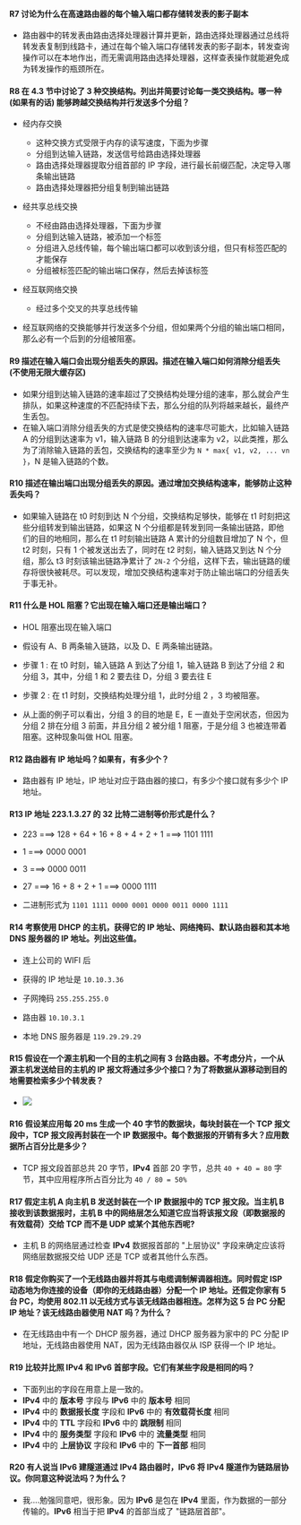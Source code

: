 #### R7 讨论为什么在高速路由器的每个输入端口都存储转发表的影子副本

  * 路由器中的转发表由路由选择处理器计算并更新，路由选择处理器通过总线将转发表复制到线路卡，通过在每个输入端口存储转发表的影子副本，转发查询操作可以在本地作出，而无需调用路由选择处理器，这样查表操作就能避免成为转发操作的瓶颈所在。

#### R8 在 4.3 节中讨论了 3 种交换结构。列出并简要讨论每一类交换结构。哪一种 (如果有的话) 能够跨越交换结构并行发送多个分组？

  * 经内存交换
  	 * 这种交换方式受限于内存的读写速度，下面为步骤
  	 * 分组到达输入链路，发送信号给路由选择处理器
  	 * 路由选择处理器提取分组首部的 IP 字段，进行最长前缀匹配，决定导入哪条输出链路
  	 * 路由选择处理器把分组复制到输出链路

  * 经共享总线交换
  	* 不经由路由选择处理器，下面为步骤
  	* 分组到达输入链路，被添加一个标签
  	* 分组进入总线传输，每个输出端口都可以收到该分组，但只有标签匹配的才能保存
  	* 分组被标签匹配的输出端口保存，然后去掉该标签

  * 经互联网络交换
  	* 经过多个交叉的共享总线传输
  	
  * 经互联网络的交换能够并行发送多个分组，但如果两个分组的输出端口相同，那么必有一个后到的分组被阻塞。
  
 #### R9 描述在输入端口会出现分组丢失的原因。描述在输入端口如何消除分组丢失 (不使用无限大缓存区)
 
   * 如果分组到达输入链路的速率超过了交换结构处理分组的速率，那么就会产生排队，如果这种速度的不匹配持续下去，那么分组的队列将越来越长，最终产生丢包。
   * 在输入端口消除分组丢失的方式是使交换结构的速率尽可能大，比如输入链路 A 的分组到达速率为 v1，输入链路 B 的分组到达速率为 v2，以此类推，那么为了消除输入链路的丢包，交换结构的速率至少为 `N * max{ v1, v2, ... vn }`，N 是输入链路的个数。

#### R10 描述在输出端口出现分组丢失的原因。通过增加交换结构速率，能够防止这种丢失吗？

  * 如果输入链路在 t0 时刻到达 N 个分组，交换结构足够快，能够在 t1 时刻把这些分组转发到输出链路，如果这 N 个分组都是转发到同一条输出链路，即他们的目的地相同，那么在 t1 时刻输出链路 A 累计的分组数目增加了 N 个，但 t2 时刻，只有 1 个被发送出去了，同时在 t2 时刻，输入链路又到达 N 个分组，那么 t3 时刻该输出链路净累计了 `2N-2` 个分组，这样下去，输出链路的缓存将很快被耗尽。可以发现，增加交换结构速率对于防止输出端口的分组丢失于事无补。
  
#### R11 什么是 HOL 阻塞？它出现在输入端口还是输出端口？

  * HOL 阻塞出现在输入端口
  
  * 假设有 A、B 两条输入链路，以及 D、E 两条输出链路。
  * 步骤 1 : 在 t0 时刻，输入链路 A 到达了分组 1，输入链路 B 到达了分组 2 和分组 3，其中，分组 1 和 2 要去往 D，分组 3 要去往 E 
  * 步骤 2 : 在 t1 时刻，交换结构处理分组 1，此时分组 2 ，3 均被阻塞。
  * 从上面的例子可以看出，分组 3 的目的地是 E，E 一直处于空闲状态，但因为分组 2 排在分组 3 前面，并且分组 2 被分组 1 阻塞，于是分组 3 也被连带着阻塞。这种现象叫做 HOL 阻塞。
  
#### R12 路由器有 IP 地址吗？如果有，有多少个？

  * 路由器有 IP 地址，IP 地址对应于路由器的接口，有多少个接口就有多少个 IP 地址。

#### R13 IP 地址 223.1.3.27 的 32 比特二进制等价形式是什么？

  * 223 ===> 128 + 64 + 16 + 8 + 4 + 2 + 1 ===> 1101 1111

  * 1 ===> 0000 0001

  * 3 ===> 0000 0011 

  * 27 ===> 16 + 8 + 2 + 1 ===> 0000 1111

  * 二进制形式为 `1101 1111 0000 0001 0000 0011 0000 1111`

#### R14 考察使用 DHCP 的主机，获得它的 IP 地址、网络掩码、默认路由器和其本地 DNS 服务器的 IP 地址。列出这些值。

  * 连上公司的 WIFI 后

  * 获得的 IP 地址是 `10.10.3.36`
  * 子网掩码 `255.255.255.0`
  * 路由器 `10.10.3.1`
  * 本地 DNS 服务器是 `119.29.29.29`
  
#### R15 假设在一个源主机和一个目的主机之间有 3 台路由器。不考虑分片，一个从源主机发送给目的主机的 IP 报文将通过多少个接口？为了将数据从源移动到目的地需要检索多少个转发表？

  * ![](https://github.com/YangXiaoHei/Networking/blob/master/04%20网络层/images/r15.png)
  
 
#### R16 假设某应用每 20 ms 生成一个 40 字节的数据块，每块封装在一个 TCP 报文段中，TCP 报文段再封装在一个 IP 数据报中。每个数据报的开销有多大？应用数据所占百分比是多少？

   * TCP 报文段首部总共 20 字节，**IPv4** 首部 20 字节，总共 `40 + 40 = 80` 字节，其中应用程序所占百分比为 `40 / 80 = 50%`

#### R17 假定主机 A 向主机 B 发送封装在一个 IP 数据报中的 TCP 报文段。当主机 B 接收到该数据报时，主机 B 中的网络层怎么知道它应当将该报文段（即数据报的有效载荷）交给 TCP 而不是 UDP 或某个其他东西呢?

* 主机 B 的网络层通过检查 **IPv4** 数据报首部的 "上层协议" 字段来确定应该将网络层数据报交给 UDP 还是 TCP 或者其他什么东西。

#### R18 假定你购买了一个无线路由器并将其与电缆调制解调器相连。同时假定 ISP 动态地为你连接的设备（即你的无线路由器）分配一个 IP 地址。还假定你家有 5 台 PC，均使用 802.11 以无线方式与该无线路由器相连。怎样为这 5 台 PC 分配 IP 地址？该无线路由器使用 NAT 吗？为什么？

  * 在无线路由中有一个 DHCP 服务器，通过 DHCP 服务器为家中的 PC 分配 IP 地址，无线路由器使用 NAT，因为无线路由器仅从 ISP 获得一个 IP 地址。
  
#### R19 比较并比照 **IPv4** 和 **IPv6** 首部字段。它们有某些字段是相同的吗？
  * 下面列出的字段在用意上是一致的。
  * **IPv4** 中的 **版本号** 字段与 **IPv6** 中的 **版本号**  相同
  * **IPv4** 中的 **数据报长度** 字段和 **IPv6** 中的 **有效载荷长度** 相同
  * **IPv4** 中的 **TTL** 字段和 **IPv6** 中的 **跳限制** 相同
  * **IPv4** 中的 **服务类型** 字段和 **IPv6** 中的 **流量类型** 相同
  * **IPv4** 中的 **上层协议** 字段和 **IPv6** 中的 **下一首部** 相同
  
#### R20 有人说当 **IPv6** 建隧道通过 **IPv4** 路由器时，**IPv6** 将 **IPv4** 隧道作为链路层协议。你同意这种说法吗？为什么？

 *  我....勉强同意吧，很形象。因为 **IPv6** 是包在 **IPv4** 里面，作为数据的一部分传输的。**IPv6** 相当于把 **IPv4** 的首部当成了 "链路层首部"。


  
  
  
  
  
  
  
  
  
  
  
  
  
  
  